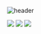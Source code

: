 ![header](https://capsule-render.vercel.app/api?type=slice&color=gradient&customColorList=0,2,2,5,30&height=200&text=Sunukkk's%20Github&animation=fadeIn&fontColor=ffffff&rotate=13&fontAlign=60&fontAlignY=42&desc=Welcome!&descAlignY=20&descAlign=88)

<a href="/" target="_blank"><img src="https://img.shields.io/badge/Javascript-000?style=for-the-badge&logo=javascript&logoColor=#F7DF1E"/></a> 
<a href="/" target="_blank"><img src="https://img.shields.io/badge/html5-000?style=for-the-badge&logo=html5&logoColor=#E34F26"/></a> 
<a href="/" target="_blank"><img src="https://img.shields.io/badge/css3-000?style=for-the-badge&logo=css3&logoColor=#1572B6"/></a> 

<!--
**sunukkk/sunukkk** is a ✨ _special_ ✨ repository because its `README.md` (this file) appears on your GitHub profile.

Here are some ideas to get you started:

- 🔭 I’m currently working on ...
- 🌱 I’m currently learning ...
- 👯 I’m looking to collaborate on ...
- 🤔 I’m looking for help with ...
- 💬 Ask me about ...
- 📫 How to reach me: ...
- 😄 Pronouns: ...
- ⚡ Fun fact: ...
-->
